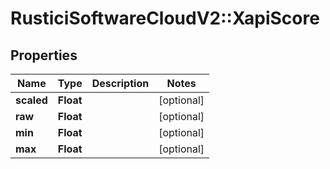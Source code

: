 # RusticiSoftwareCloudV2::XapiScore

## Properties
Name | Type | Description | Notes
------------ | ------------- | ------------- | -------------
**scaled** | **Float** |  | [optional] 
**raw** | **Float** |  | [optional] 
**min** | **Float** |  | [optional] 
**max** | **Float** |  | [optional] 


